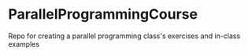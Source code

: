 # ParallelProgrammingCourse
Repo for creating a parallel programming class's exercises and in-class examples
